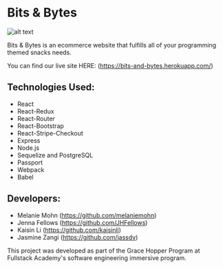 # Bits & Bytes

![alt text](https://raw.githubusercontent.com/melaniemohn/grace-shopper/master/carousel_gif.gif)

Bits & Bytes is an ecommerce website that fulfills all of your programming themed snacks needs.

You can find our live site HERE: (https://bits-and-bytes.herokuapp.com/)

## Technologies Used:

 * React
 * React-Redux 
 * React-Router
 * React-Bootstrap
 * React-Stripe-Checkout
 * Express
 * Node.js
 * Sequelize and PostgreSQL 
 * Passport 
 * Webpack
 * Babel

## Developers:

* Melanie Mohn (https://github.com/melaniemohn)
* Jenna Fellows (https://github.com/JHFellows)
* Kaisin Li (https://github.com/kaisinli)
* Jasmine Zangi (https://github.com/jassdv)

This project was developed as part of the Grace Hopper Program at Fullstack Academy's software engineering immersive program.
